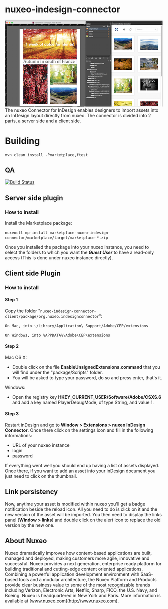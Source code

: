 # nuxeo-indesign-connector

<img src="Screen-Shot.png"/>
The nuxeo Connector for InDesign enables designers to import assets into an InDesign layout directly from nuxeo.
The connector is divided into 2 parts, a server side and a client side.

# Building
    mvn clean install -Pmarketplace,ftest

## QA

[![Build Status](https://qa.nuxeo.org/jenkins/buildStatus/icon?job=addons_nuxeo-indesign-connector-master)](https://qa.nuxeo.org/jenkins/job/addons_nuxeo-indesign-connector-master/)

## Server side plugin

### How to install

Install the Marketplace package:

    nuxeoctl mp-install marketplace-nuxeo-indesign-connector/marketplace/target/marketplace-*.zip

Once you installed the package into your nuxeo instance, you need to select the folders to which you want the ***Guest User*** to have a read-only access (This is done under nuxeo instance directly).


## Client side Plugin

### How to install

#### Step 1

Copy the folder "`nuxeo-indesign-connector-client/package/org.nuxeo.indesignconnector`":
```
On Mac, into ~/Library/Application\ Support/Adobe/CEP/extensions
```
```
On Windows, into %APPDATA%\Adobe\CEP\extensions
```

#### Step 2

Mac OS X:

- Double click on the file **EnableUnsignedExtensions.command** that you will find under the "package/Scripts" folder.
- You will be asked to type your password, do so and press enter, that's it.

Windows:

- Open the registry key **HKEY_CURRENT_USER/Software/Adobe/CSXS.6** and add a key named PlayerDebugMode, of type String, and value 1.

#### Step 3

Restart inDesign and go to **Window > Extensions > nuxeo InDesign Connector**.
Once there click on the settings icon and fill in the following informations:
- URL of your nuxeo instance
- login
- password

If everything went well you should end up having a list of assets displayed.
Once there, if you want to add an asset into your inDesign document you just need to click on the thumbnail.

## Link persistency
Now, anytime your asset is modified within nuxeo you'll get a badge notification beside the reload icon. All you need to do is click on it and the new version of the asset will be imported.
You then need to display the links panel (**Window > links**) and double click on the alert icon to replace the old version by the new one.

## About Nuxeo

Nuxeo dramatically improves how content-based applications are built, managed and deployed, making customers more agile, innovative and successful. Nuxeo provides a next generation, enterprise ready platform for building traditional and cutting-edge content oriented applications. Combining a powerful application development environment with
SaaS-based tools and a modular architecture, the Nuxeo Platform and Products provide clear business value to some of the most recognizable brands including Verizon, Electronic Arts, Netflix, Sharp, FICO, the U.S. Navy, and Boeing. Nuxeo is headquartered in New York and Paris.
More information is available at [www.nuxeo.com](http://www.nuxeo.com).
